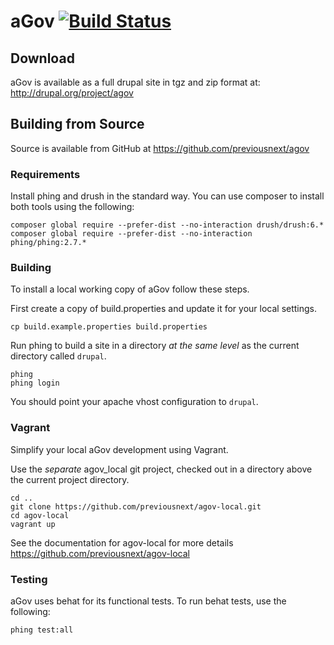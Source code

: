 # aGov [![Build Status](https://travis-ci.org/previousnext/agov.svg?branch=2.x)](https://travis-ci.org/previousnext/agov)

## Download

aGov is available as a full drupal site in tgz and zip format at: http://drupal.org/project/agov

## Building from Source

Source is available from GitHub at https://github.com/previousnext/agov

### Requirements

Install phing and drush in the standard way. You can use composer to install both
tools using the following:

```
composer global require --prefer-dist --no-interaction drush/drush:6.*
composer global require --prefer-dist --no-interaction phing/phing:2.7.*
```

### Building
To install a local working copy of aGov follow these steps.

First create a copy of build.properties and update it for your local settings.

```
cp build.example.properties build.properties
```

Run phing to build a site in a directory _at the same level_ as the current directory called `drupal`.

```
phing
phing login
```

You should point your apache vhost configuration to `drupal`.

### Vagrant

Simplify your local aGov development using Vagrant.

Use the _separate_ agov_local git project, checked out in a directory above the current project directory.

```
cd ..
git clone https://github.com/previousnext/agov-local.git
cd agov-local
vagrant up
```

See the documentation for agov-local for more details https://github.com/previousnext/agov-local


### Testing

aGov uses behat for its functional tests. To run behat tests, use the following:

```
phing test:all
```

